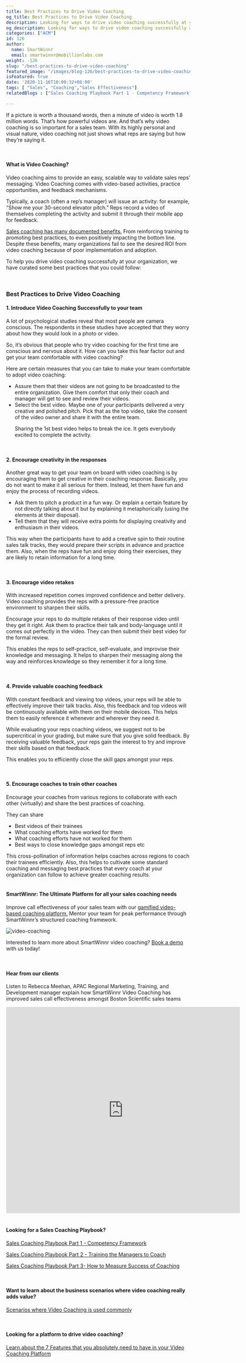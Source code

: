 ```yaml
---
title: Best Practices to Drive Video Coaching
og_title: Best Practices to Drive Video Coaching
description: Looking for ways to drive video coaching successfully at your organization? Follow these 5 best practices to get a good ROI out of your sales coaching efforts.
og_description: Looking for ways to drive video coaching successfully at your organization? Follow these 5 best practices to get a good ROI out of your sales coaching efforts.
categories: ["ACM"]
id: 126
author:
  name: SmartWinnr
  email: smartwinnr@mobillionlabs.com
weight: -126
slug: "/best-practices-to-drive-video-coaching"
featured_image: "/images/blog-126/best-practices-to-drive-video-coaching.jpg"
isFeatured: true
date: '2020-11-16T10:00:32+08:00'
tags: [ "Sales", "Coaching","Sales Effectiveness"]
relatedBlogs : ["Sales Coaching Playbook Part 1 - Competency Framework","Sales Coaching PlayBook Part 2 - Training the Managers to Coach", "Sales Coaching Playbook Part 3- How to Measure Success of Coaching","5 Reasons to Use Video Coaching in Your Sales Process","Scenarios where Video Coaching is used commonly","7 Features to Check While Selecting a Video Coaching Platform"]

---
```


If a picture is worth a thousand words, then a minute of video is worth 1.8 million words. That’s how powerful videos are. And that’s why video coaching is so important for a sales team. With its highly personal and visual nature, video coaching not just shows what reps are saying but how they’re saying it.

<br>

#### **What is Video Coaching?**

Video coaching aims to provide an easy, scalable way to validate sales reps’ messaging. Video Coaching comes with video-based activities, practice opportunities, and feedback mechanisms.

Typically, a coach (often a rep’s manager) will issue an activity: for example, “Show me your 30-second elevator pitch.” Reps record a video of themselves completing the activity and submit it through their mobile app for feedback.

<a href="https://www.smartwinnr.com/post/reasons-to-use-video-coaching-in-your-sales-progress/" target="_blank">Sales coaching has many documented benefits.</a> From reinforcing training to promoting best practices, to even positively impacting the bottom line. Despite these benefits, many organizations fail to see the desired ROI from video coaching because of poor implementation and adoption.

To help you drive video coaching successfully at your organization, we have curated some best practices that you could follow:

<br>

### **Best Practices to Drive Video Coaching**

#### **1. Introduce Video Coaching Successfully to your team**

A lot of psychological studies reveal that most people are camera conscious. The respondents in these studies have accepted that they worry about how they would look in a photo or video. 

So, it’s obvious that people who try video coaching for the first time are conscious and nervous about it. How can you take this fear factor out and get your team comfortable with video coaching?

<div class="ml_special_div_blog">
  <div class="ml_special_div_blog_content ml-margin-top10 ml-margin-bottom10">
<p>Here are certain measures that you can take to make your team comfortable to adopt video coaching:</p>
<ul>
<li>Assure them that their videos are not going to be broadcasted to the entire organization. Give them comfort that only their coach and manager will get to see and review their videos. 
<li>Select the best video. Maybe one of your participants delivered a very creative and polished pitch. Pick that as the top video, take the consent of the video owner and share it with the entire team. 

Sharing the 1st best video helps to break the ice. It gets everybody excited to complete the activity.
</ul>
</div>
</div>

<br>

#### **2. Encourage creativity in the responses**

Another great way to get your team on board with video coaching is by encouraging them to get creative in their coaching response. Basically, you do not want to make it all serious for them. Instead, let them have fun and enjoy the process of recording videos. 

<div class="ml_special_div_blog">
  <div class="ml_special_div_blog_content ml-margin-top10 ml-margin-bottom10">
  <ul>
<li>Ask them to pitch a product in a fun way. Or explain a certain feature by not directly talking about it but by explaining it metaphorically (using the elements at their disposal). </li>

<li>Tell them that they will receive extra points for displaying creativity and enthusiasm in their videos.</li>
</ul>

This way when the participants have to add a creative spin to their routine sales talk tracks, they would prepare their scripts in advance and practice them. Also, when the reps have fun and enjoy doing their exercises, they are likely to retain information for a long time.
</div>
</div>

<br>

#### **3. Encourage video retakes**

With increased repetition comes improved confidence and better delivery. Video coaching provides the reps with a pressure-free practice environment to sharpen their skills. 

<div class="ml_special_div_blog">
  <div class="ml_special_div_blog_content ml-margin-top10 ml-margin-bottom10">

Encourage your reps to do multiple retakes of their response video until they get it right. Ask them to practice their talk and body-language until it comes out perfectly in the video. They can then submit their best video for the formal review. 

</div>
</div>
<div>
<p>This enables the reps to self-practice, self-evaluate, and improvise their knowledge and messaging. It helps to sharpen their messaging along the way and reinforces knowledge so they remember it for a long time.</p>
</div>


<br>

#### **4. Provide valuable coaching feedback**


With constant feedback and viewing top videos, your reps will be able to effectively improve their talk tracks. Also, this feedback and top videos will be continuously available with them on their mobile devices. This helps them to easily reference it whenever and wherever they need it.

<div class="ml_special_div_blog">
  <div class="ml_special_div_blog_content ml-margin-top10 ml-margin-bottom10">

While evaluating your reps coaching videos, we suggest not to be supercritical in your grading, but make sure that you give solid feedback. By receiving valuable feedback, your reps gain the interest to try and improve their skills based on that feedback.

This enables you to efficiently close the skill gaps amongst your reps.


</div>
</div>

<br>

#### **5. Encourage coaches to train other coaches**

Encourage your coaches from various regions to collaborate with each other (virtually) and share the best practices of coaching. 

<div class="ml_special_div_blog">
  <div class="ml_special_div_blog_content ml-margin-top10 ml-margin-bottom10">

They can share 
<ul>
<li>Best videos of their trainees</li>
<li>What coaching efforts have worked for them</li>
<li>What coaching efforts have not worked for them</li>
<li>Best ways to close knowledge gaps amongst reps etc</li>
</ul>
This cross-pollination of information helps coaches across regions to coach their trainees efficiently. Also, this helps to cultivate some standard coaching and messaging best practices that every coach at your organization can follow to achieve greater coaching results.


</div>
</div>
<br>

#### **SmartWinnr: The Ultimate Platform for all your sales coaching needs**

Improve call effectiveness of your sales team with our <a href="https://www.smartwinnr.com/product/sales-coaching/" target="_blank">gamified video-based coaching platform.</a> Mentor your team for peak performance through SmartWinnr’s structured coaching framework.

<img src="/images/blog-126/video-coaching.png" alt="video-coaching">

Interested to learn more about SmartWinnr video coaching? <a href="https://www.smartwinnr.com/request-demo/" target="_blank">Book a demo</a> with us today!

<br>

#### **Hear from our clients**

Listen to Rebecca Meehan, APAC Regional Marketing, Training, and Development manager explain how SmartWinnr Video Coaching has improved sales call effectiveness amongst Boston Scientific sales teams
 <div class="ml_iframe_video_wrapper">
          <iframe src="https://player.vimeo.com/video/474095648" width="640" height="564" frameborder="0" allow="autoplay; fullscreen" allowfullscreen></iframe>
        </div>
<br>

#### **Looking for a Sales Coaching Playbook?**

<a href="https://smartwinnr.com/post/sales-coaching-playbook-part-1-competency-framework/" target="_blank">Sales Coaching Playbook Part 1 - Competency Framework</a>

<a href="https://smartwinnr.com/post/sales-coaching-playbook-part-2-training-managers-to-coach/" target="_blank">Sales Coaching Playbook Part 2 - Training the Managers to Coach</a>

<a href="https://smartwinnr.com/post/sales-coaching-playbook-3-how-to-measure-the-success-of-coaching/" target="_blank">Sales Coaching Playbook Part 3- How to Measure Success of Coaching</a>

<br>

#### **Want to learn about the business scenarios where video coaching really adds value?**

<a href="https://smartwinnr.com/post/scenarios-where-sales-coaching-can-be-used/" target="_blank">Scenarios where Video Coaching is used commonly</a>

<br>

#### **Looking for a platform to drive video coaching?**

<a href="https://smartwinnr.com/post/7-features-to-check-while-selecting-a-video-coaching-platform/" target="_blank">Learn about the 7 Features that you absolutely need to have in your Video Coaching Platform</a>


